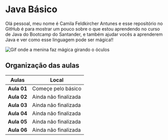 # Java Básico

Olá pessoal, meu nome é Camila Feldkircher Antunes e esse repositório no GitHub é para mostrar um pouco sobre o que estou aprendendo no curso de Java do Bootcamp do Santander, e também ajudar vocês a aprenderem Java e ver como esse linguagem pode ser mágica!!

![Gif onde a menina faz mágica girando o óculos](https://media.giphy.com/media/B422mLGIeM16TLyIUA/giphy.gif?cid=790b76112pno8scnlvwpk6yv2klyx8wc7j5ptmoozp4ym4ht&ep=v1_gifs_search&rid=giphy.gif&ct=g)


## Organização das aulas 


| Aulas | Local |
| --- | ---    |
| **Aula 01**| Começe pelo básico |
| **Aula 02** | Ainda não finalizada |
| **Aula 03**| Ainda não finalizada |
| **Aula 04** | Ainda não finalizada |
| **Aula 05**| Ainda não finalizada |
| **Aula 06** | Ainda não finalizada |